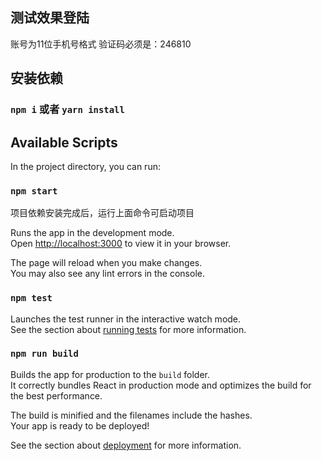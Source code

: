 ## 测试效果登陆
账号为11位手机号格式 验证码必须是：246810

## 安装依赖
### `npm i` 或者 `yarn install`


## Available Scripts

In the project directory, you can run:

### `npm start` 
项目依赖安装完成后，运行上面命令可启动项目

Runs the app in the development mode.\
Open [http://localhost:3000](http://localhost:3000) to view it in your browser.

The page will reload when you make changes.\
You may also see any lint errors in the console.

### `npm test`

Launches the test runner in the interactive watch mode.\
See the section about [running tests](https://facebook.github.io/create-react-app/docs/running-tests) for more information.

### `npm run build`

Builds the app for production to the `build` folder.\
It correctly bundles React in production mode and optimizes the build for the best performance.

The build is minified and the filenames include the hashes.\
Your app is ready to be deployed!

See the section about [deployment](https://facebook.github.io/create-react-app/docs/deployment) for more information.


